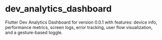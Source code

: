 # dev_analytics_dashboard
 Flutter Dev Analytics Dashboard for version 0.0.1 with features: device info, performance metrics, screen logs, error tracking, user flow visualization, and a gesture-based toggle.

